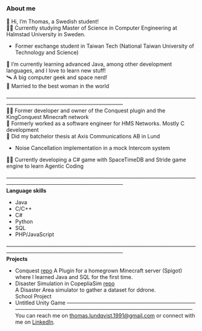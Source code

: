 ### About me  
👋 Hi, I’m Thomas, a Swedish student!  
👨‍🎓 Currently studying Master of Science in Computer Engineering at Halmstad University in Sweden.  
 - Former exchange student in Taiwan Tech (National Taiwan University of Technology and Science)  

🌱 I’m currently learning advanced Java, among other development languages, and I love to learn new stuff!  
🛰️ A big computer geek and space nerd!  
🤵 Married to the best woman in the world

~~------------------------------------------------------------------------------------------------------------------------------~~  
👨‍💻 Former developer and owner of the Conquest plugin and the KingConquest Minecraft network  
👾 Formerly worked as a software engineer for HMS Networks. Mostly C development  
👾 Did my batchelor thesis at Axis Communications AB in Lund  
   - Noise Cancellation implementation in a mock Intercom system  

👨‍💻 Currently developing a C# game with SpaceTimeDB and Stride game engine to learn Agentic Coding  

~~------------------------------------------------------------------------------------------------------------------------------~~  
**Language skills**  
 - Java 
 - C/C++
 - C#
 - Python      
 - SQL
 - PHP/JavaScript
   
~~------------------------------------------------------------------------------------------------------------------------------~~  
**Projects**
 - Conquest [repo](https://github.com/M9GLiquid/Conquest)
     A Plugin for a homegrown Minecraft server (Spigot) 
     where I learned Java and SQL for the first time.  
 - Disaster Simulation in CopepliaSim [repo](https://github.com/M9GLiquid/disaster-sim-coppeliasim)  
     A Disaster Area simulator to gather a dataset for ddrone.  
     School Project  
 - Untitled Unity Game
~~------------------------------------------------------------------------------------------------------------------------------~~  
You  can  reach  me  on  [thomas.lundqvist.1991@gmail.com](mailto:email@thomas.lundqvist.1991@gmail.com) or  connect  with  me  on  [LinkedIn](https://www.linkedin.com/in/thomas-lundqvist/).  
